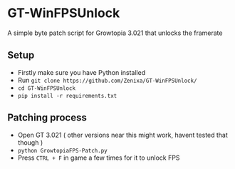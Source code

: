 # GT-WinFPSUnlock
A simple byte patch script for Growtopia 3.021 that unlocks the framerate

## Setup
- Firstly make sure you have Python installed
- Run `git clone https://github.com/Zenixa/GT-WinFPSUnlock/`
- `cd GT-WinFPSUnlock`
- `pip install -r requirements.txt`

## Patching process
- Open GT 3.021 ( other versions near this might work, havent tested that though )
- `python GrowtopiaFPS-Patch.py`
- Press `CTRL + F`  in game a few times for it to unlock FPS
